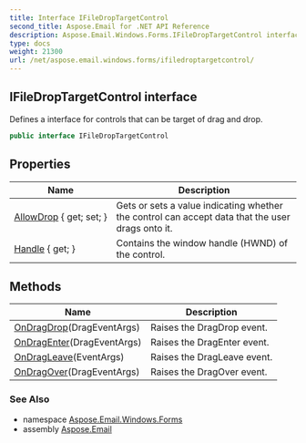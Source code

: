 ```yaml
---
title: Interface IFileDropTargetControl
second_title: Aspose.Email for .NET API Reference
description: Aspose.Email.Windows.Forms.IFileDropTargetControl interface. Defines a interface for controls that can be target of drag and drop
type: docs
weight: 21300
url: /net/aspose.email.windows.forms/ifiledroptargetcontrol/
---
```

## IFileDropTargetControl interface

Defines a interface for controls that can be target of drag and drop.

```csharp
public interface IFileDropTargetControl
```

## Properties

| Name | Description |
| --- | --- |
| [AllowDrop](../../aspose.email.windows.forms/ifiledroptargetcontrol/allowdrop/) { get; set; } | Gets or sets a value indicating whether the control can accept data that the user drags onto it. |
| [Handle](../../aspose.email.windows.forms/ifiledroptargetcontrol/handle/) { get; } | Contains the window handle (HWND) of the control. |

## Methods

| Name | Description |
| --- | --- |
| [OnDragDrop](../../aspose.email.windows.forms/ifiledroptargetcontrol/ondragdrop/)(DragEventArgs) | Raises the DragDrop event. |
| [OnDragEnter](../../aspose.email.windows.forms/ifiledroptargetcontrol/ondragenter/)(DragEventArgs) | Raises the DragEnter event. |
| [OnDragLeave](../../aspose.email.windows.forms/ifiledroptargetcontrol/ondragleave/)(EventArgs) | Raises the DragLeave event. |
| [OnDragOver](../../aspose.email.windows.forms/ifiledroptargetcontrol/ondragover/)(DragEventArgs) | Raises the DragOver event. |

### See Also

* namespace [Aspose.Email.Windows.Forms](../../aspose.email.windows.forms/)
* assembly [Aspose.Email](../../)


